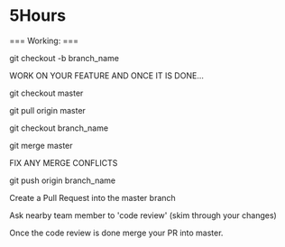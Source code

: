 # 5Hours

=== Working: ===


git checkout -b branch_name

WORK ON YOUR FEATURE AND ONCE IT IS DONE...

git checkout master

git pull origin master

git checkout branch_name

git merge master

FIX ANY MERGE CONFLICTS

git push origin branch_name

Create a Pull Request into the master branch

Ask nearby team member to 'code review' (skim through your changes)

Once the code review is done merge your PR into master.


